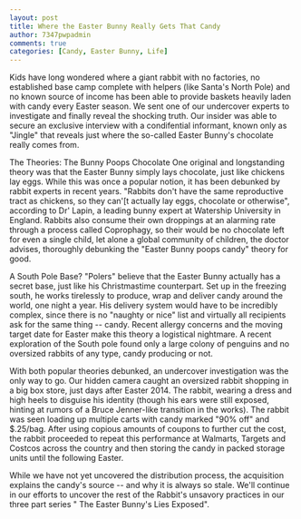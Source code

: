 ```yaml
---
layout: post
title: Where the Easter Bunny Really Gets That Candy
author: 7347pwpadmin
comments: true
categories: [Candy, Easter Bunny, Life]
---
```

Kids have long wondered where a giant rabbit with no factories, no established base camp complete with helpers (like Santa's North Pole) and no known source of income has been able to provide baskets heavily laden with candy every Easter season. We sent one of our undercover experts to investigate and finally reveal the shocking truth. Our insider was able to secure an exclusive interview with a condifential informant, known only as "Jingle" that reveals just where the so-called Easter Bunny's chocolate really comes from.

The Theories:
The Bunny Poops Chocolate One original and longstanding theory was that the Easter Bunny simply lays chocolate, just like chickens lay eggs. While this was once a popular notion, it has been debunked by rabbit experts in recent years. "Rabbits don't have the same reproductive tract as chickens, so they can'[t actually lay eggs, chocolate or otherwise", according to Dr' Lapin, a leading bunny expert at Watership University in England. Rabbits also consume their own droppings at an alarming rate through a process called Coprophagy, so their would be no chocolate left for even a single child, let alone a global community of children, the doctor advises, thoroughly debunking the "Easter Bunny poops candy" theory for good.

A South Pole Base? "Polers" believe that the Easter Bunny actually has a secret base, just like his Christmastime counterpart. Set up in the freezing south, he works tirelessly to produce, wrap and deliver candy around the world, one night a year. His delivery system would have to be incredibly complex, since there is no "naughty or nice" list and virtually all recipients ask for the same thing -- candy. Recent allergy concerns and the moving target date for Easter make this theory a logistical nightmare. A recent exploration of the South pole found only a large colony of penguins and no oversized rabbits of any type, candy producing or not.

With both popular theories debunked, an undercover investigation was the only way to go. Our hidden camera caught an oversized rabbit shopping in a big box store, just days after Easter 2014. The rabbit, wearing a dress and high heels to disguise his identity (though his ears were still exposed, hinting at rumors of a Bruce Jenner-like transition in the works). The rabbit was seen loading up multiple carts with candy marked "90% off" and $.25/bag. After using copious amounts of coupons to further cut the cost, the rabbit proceeded to repeat this performance at Walmarts, Targets and Costcos across the country and then storing the candy in packed storage units until the following Easter.

While we have not yet uncovered the distribution process, the acquisition explains the candy's source -- and why it is always so stale. We'll continue in our efforts to uncover the rest of the Rabbit's unsavory practices in our three part series " The Easter Bunny's Lies Exposed".
